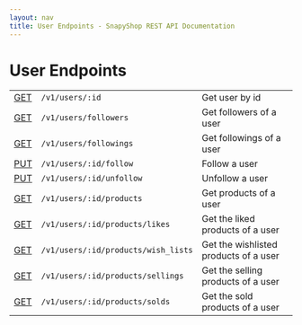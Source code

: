 ```yaml
---
layout: nav
title: User Endpoints - SnapyShop REST API Documentation
---
```


<h1 class="page-header">User Endpoints</h1>

<table class="table table-bordered">
  <tr>
    <td class="request-method"><a href="#get_users">GET</a></td>
    <td><code>/v1/users/:id</code></td>
    <td>Get user by id</td>
  </tr>
  <tr>
    <td class="request-method"><a href="#get_users_follower">GET</a></td>
    <td><code>/v1/users/followers</code></td>
    <td>Get followers of a user</td>
  </tr>
  <tr>
    <td class="request-method"><a href="#get_users_followings">GET</a></td>
    <td><code>/v1/users/followings</code></td>
    <td>Get followings of a user</td>
  </tr>
  <tr>
    <td class="request-method"><a href="#put_follow">PUT</a></td>
    <td><code>/v1/users/:id/follow</code></td>
    <td>Follow a user</td>
  </tr>
  <tr>
    <td class="request-method"><a href="#put_unfollow">PUT</a></td>
    <td><code>/v1/users/:id/unfollow</code></td>
    <td>Unfollow a user</td>
  </tr>
  <tr>
    <td class="request-method"><a href="#get_products">GET</a></td>
    <td><code>/v1/users/:id/products</code></td>
    <td>Get products of a user</td>
  </tr>
  <tr>
    <td class="request-method"><a href="#get_products_likes">GET</a></td>
    <td><code>/v1/users/:id/products/likes</code></td>
    <td>Get the liked products of a user</td>
  </tr>
  <tr>
    <td class="request-method"><a href="#get_products_wish_lists">GET</a></td>
    <td><code>/v1/users/:id/products/wish_lists</code></td>
    <td>Get the wishlisted products of a user</td>
  </tr>
  <tr>
    <td class="request-method"><a href="#get_products_sellings">GET</a></td>
    <td><code>/v1/users/:id/products/sellings</code></td>
    <td>Get the selling products of a user</td>
  </tr>
  <tr>
    <td class="request-method"><a href="#get_products_solds">GET</a></td>
    <td><code>/v1/users/:id/products/solds</code></td>
    <td>Get the sold products of a user</td>
  </tr>
</table>
